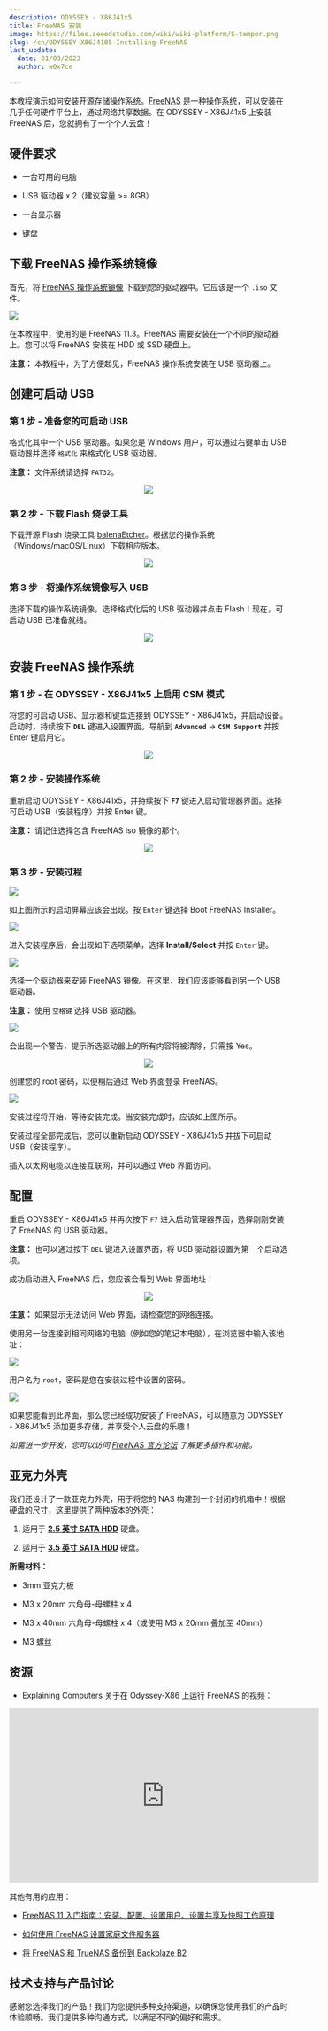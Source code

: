 ```yaml
---
description: ODYSSEY - X86J41x5
title: FreeNAS 安装
image: https://files.seeedstudio.com/wiki/wiki-platform/S-tempor.png
slug: /cn/ODYSSEY-X86J4105-Installing-FreeNAS
last_update:
  date: 01/03/2023
  author: w0x7ce

---
```


<!-- ---
name: ODYSSEY - X86J4105
category: ODYSSEY
bzurl: https://www.seeedstudio.com/ODYSSEY-X86J4105800-p-4445.html
wikiurl: https://wiki.seeedstudio.com/cn/ODYSSEY-X86J4105-Installing-FreeNAS/
sku: 102110399
--- -->

本教程演示如何安装开源存储操作系统。[FreeNAS](https://www.freenas.org/) 是一种操作系统，可以安装在几乎任何硬件平台上，通过网络共享数据。在 ODYSSEY - X86J41x5 上安装 FreeNAS 后，您就拥有了一个个人云盘！

## 硬件要求

- 一台可用的电脑

- USB 驱动器 x 2（建议容量 >= 8GB）

- 一台显示器

- 键盘

## 下载 FreeNAS 操作系统镜像

首先，将 [FreeNAS 操作系统镜像](https://www.freenas.org/download-freenas-release/) 下载到您的驱动器中。它应该是一个 `.iso` 文件。

![](https://files.seeedstudio.com/wiki/ODYSSEY-X86J4105864/img/FreeNAS/FreeNAS-download.jpg)

在本教程中，使用的是 FreeNAS 11.3。FreeNAS 需要安装在一个不同的驱动器上。您可以将 FreeNAS 安装在 HDD 或 SSD 硬盘上。

**注意：** 本教程中，为了方便起见，FreeNAS 操作系统安装在 USB 驱动器上。

## 创建可启动 USB

### 第 1 步 - 准备您的可启动 USB

格式化其中一个 USB 驱动器。如果您是 Windows 用户，可以通过右键单击 USB 驱动器并选择 `格式化` 来格式化 USB 驱动器。

**注意：** 文件系统请选择 `FAT32`。

<div align="center"><img width="{450}" src="https://files.seeedstudio.com/wiki/ODYSSEY-X86J4105864/img/InstallingOS/formatUSB.png" /></div>

### 第 2 步 - 下载 Flash 烧录工具

下载开源 Flash 烧录工具 [balenaEtcher](https://www.balena.io/etcher/)。根据您的操作系统（Windows/macOS/Linux）下载相应版本。

<div align="center"><img width="{500}" src="https://files.seeedstudio.com/wiki/ODYSSEY-X86J4105864/img/InstallingOS/etcher.jpg" /></div>

### 第 3 步 - 将操作系统镜像写入 USB

选择下载的操作系统镜像，选择格式化后的 USB 驱动器并点击 Flash！现在，可启动 USB 已准备就绪。

<div align="center"><img width="{500}" src="https://files.seeedstudio.com/wiki/ODYSSEY-X86J4105864/img/InstallingOS/etcherDone.png" /></div>

## 安装 FreeNAS 操作系统

### 第 1 步 - 在 ODYSSEY - X86J41x5 上启用 CSM 模式

将您的可启动 USB、显示器和键盘连接到 ODYSSEY - X86J41x5，并启动设备。启动时，持续按下 **`DEL`** 键进入设置界面。导航到 **`Advanced`** -> **`CSM Support`** 并按 Enter 键启用它。

<div align="center"><img src="https://files.seeedstudio.com/wiki/ODYSSEY-X86J4105864/img/OpenWRT/biosSetting.jpg" /></div>

### 第 2 步 - 安装操作系统

重新启动 ODYSSEY - X86J41x5，并持续按下 **`F7`** 键进入启动管理器界面。选择可启动 USB（安装程序）并按 Enter 键。

**注意：** 请记住选择包含 FreeNAS iso 镜像的那个。

<div align="center"><img width={400} src="https://files.seeedstudio.com/wiki/ODYSSEY-X86J4105864/img/OpenWRT/biosSetup.jpg" /></div>

### 第 3 步 - 安装过程

![](https://files.seeedstudio.com/wiki/ODYSSEY-X86J4105864/img/FreeNAS/FreeNAS-boot.jpg)

如上图所示的启动屏幕应该会出现。按 `Enter` 键选择 Boot FreeNAS Installer。

![](https://files.seeedstudio.com/wiki/ODYSSEY-X86J4105864/img/FreeNAS/FreeNAS-option.jpg)

进入安装程序后，会出现如下选项菜单，选择 **Install/Select** 并按 `Enter` 键。

![](https://files.seeedstudio.com/wiki/ODYSSEY-X86J4105864/img/FreeNAS/FreeNAS-drive.jpg)

选择一个驱动器来安装 FreeNAS 镜像。在这里，我们应该能够看到另一个 USB 驱动器。

**注意：** 使用 `空格键` 选择 USB 驱动器。

![](https://files.seeedstudio.com/wiki/ODYSSEY-X86J4105864/img/FreeNAS/FreeNAS-warning.jpg)

会出现一个警告，提示所选驱动器上的所有内容将被清除，只需按 Yes。

<div align="center"><img src="https://files.seeedstudio.com/wiki/ODYSSEY-X86J4105864/img/FreeNAS/FreeNAS-pw.jpg" /></div>

创建您的 root 密码，以便稍后通过 Web 界面登录 FreeNAS。

![](https://files.seeedstudio.com/wiki/ODYSSEY-X86J4105864/img/FreeNAS/FreeNAS-complete.jpg)

安装过程将开始，等待安装完成。当安装完成时，应该如上图所示。

安装过程全部完成后，您可以重新启动 ODYSSEY - X86J41x5 并拔下可启动 USB（安装程序）。

插入以太网电缆以连接互联网，并可以通过 Web 界面访问。

## 配置

重启 ODYSSEY - X86J41x5 并再次按下 `F7` 进入启动管理器界面，选择刚刚安装了 FreeNAS 的 USB 驱动器。

**注意：** 也可以通过按下 `DEL` 键进入设置界面，将 USB 驱动器设置为第一个启动选项。

成功启动进入 FreeNAS 后，您应该会看到 Web 界面地址：

<div align="center"><img src="https://files.seeedstudio.com/wiki/ODYSSEY-X86J4105864/img/FreeNAS/FreeNAS-bootcomplete.jpg" /></div>

**注意：** 如果显示无法访问 Web 界面，请检查您的网络连接。

使用另一台连接到相同网络的电脑（例如您的笔记本电脑），在浏览器中输入该地址：

![](https://files.seeedstudio.com/wiki/ODYSSEY-X86J4105864/img/FreeNAS/FreeNAS-web1.jpg)

用户名为 `root`，密码是您在安装过程中设置的密码。

![](https://files.seeedstudio.com/wiki/ODYSSEY-X86J4105864/img/FreeNAS/FreeNAS-web2.jpg)

如果您能看到此界面，那么您已经成功安装了 FreeNAS，可以随意为 ODYSSEY - X86J41x5 添加更多存储，并享受个人云盘的乐趣！

*如需进一步开发，您可以访问 [FreeNAS 官方论坛](https://www.ixsystems.com/community/?__hstc=54333623.367bb0a280861850367fe7c0081ee5de.1582628751612.1582693495900.1582699340011.3&__hssc=54333623.1.1582699340011&__hsfp=3609375136) 了解更多插件和功能。*

## 亚克力外壳

我们还设计了一款亚克力外壳，用于将您的 NAS 构建到一个封闭的机箱中！根据硬盘的尺寸，这里提供了两种版本的外壳：

1. 适用于 [**2.5 英寸 SATA HDD**](https://files.seeedstudio.com/wiki/ODYSSEY-X86J4105864/Documents/J4105-2.5.dwg) 硬盘。

2. 适用于 [**3.5 英寸 SATA HDD**](https://files.seeedstudio.com/wiki/ODYSSEY-X86J4105864/Documents/J4105-3.5.dwg) 硬盘。

**所需材料：**

- 3mm 亚克力板

- M3 x 20mm 六角母-母螺柱 x 4

- M3 x 40mm 六角母-母螺柱 x 4（或使用 M3 x 20mm 叠加至 40mm）

- M3 螺丝

## 资源

- Explaining Computers 关于在 Odyssey-X86 上运行 FreeNAS 的视频：

<iframe width="560" height="315" src="https://www.youtube.com/embed/qyz91Q_JrBc" frameborder="0" allow="accelerometer; autoplay; encrypted-media; gyroscope; picture-in-picture" allowfullscreen></iframe>

其他有用的应用：

- [FreeNAS 11 入门指南：安装、配置、设置用户、设置共享及快照工作原理](https://www.youtube.com/watch?v=sMZ-s8wHkHw&list=PLMeX7dgR89SvzGW0eumZuP_LAeBGEDnBb&index=11)

- [如何使用 FreeNAS 设置家庭文件服务器](https://www.windowscentral.com/how-to-set-up-freenas-home-file-server)

- [将 FreeNAS 和 TrueNAS 备份到 Backblaze B2](https://www.backblaze.com/blog/how-to-setup-freenas-cloud-storage/)

## 技术支持与产品讨论

感谢您选择我们的产品！我们为您提供多种支持渠道，以确保您使用我们的产品时体验顺畅。我们提供多种沟通方式，以满足不同的偏好和需求。

<div class="button_tech_support_container">
<a href="https://forum.seeedstudio.com/" class="button_forum"></a> 
<a href="https://www.seeedstudio.com/contacts" class="button_email"></a>
</div>

<div class="button_tech_support_container">
<a href="https://discord.gg/eWkprNDMU7" class="button_discord"></a> 
<a href="https://github.com/Seeed-Studio/wiki-documents/discussions/69" class="button_discussion"></a>
</div>